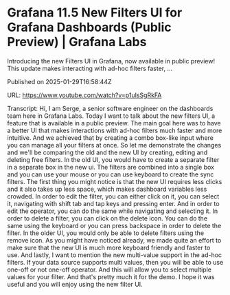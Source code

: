 # Grafana 11.5 New Filters UI for Grafana Dashboards (Public Preview) | Grafana Labs

Introducing the new Filters UI in Grafana, now available in public preview! This update makes interacting with ad-hoc filters faster, ...

Published on 2025-01-29T16:58:44Z

URL: https://www.youtube.com/watch?v=p1uIsSgRkFA

Transcript: Hi, I am Serge, a senior software engineer on the
dashboards team here in Grafana Labs. Today I want to talk
about the new filters UI, a feature that is available
in a public preview. The main goal here was to have a better
UI that makes interactions with ad-hoc filters much faster and more intuitive. And we achieved that by creating a combo
box-like input where you can manage all your filters at once. So let me demonstrate the changes and
we'll be comparing the old and the new UI by creating, editing and deleting
free filters. In the old UI, you would have to create a separate
filter in a separate box in the new ui. The filters are combined into a single
box and you can use your mouse or you can use keyboard to create the sync filters. The first thing you might notice is that
the new UI requires less clicks and it also takes up less space, which makes
dashboard variables less crowded. In order to edit the filter,
you can either click on it, you can select it, navigating with shift
tab and tap keys and pressing enter. And in order to edit the operator, you can do the same while
navigating and selecting it. In order to delete a filter, you
can click on the delete icon. You can do the same using the keyboard
or you can press backspace in order to delete the filter. In the older UI, you would only be able to delete
filters using the remove icon. As you might have noticed already, we made quite an effort to make sure
that the new UI is much more keyboard friendly and faster to use. And lastly, I want to mention the new multi-value
support in the ad-hoc filters. If your data source supports multi values, then you will be able to use
one-off or not one-off operator. And this will allow you to select
multiple values for your filter. And that's pretty much it for the demo. I hope it was useful and you will
enjoy using the new filter UI.

